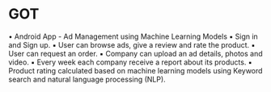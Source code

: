 # GOT
•	Android App - Ad Management using Machine Learning Models
▪	Sign in and Sign up.
▪	User can browse ads, give a review and rate the product.
▪	User can request an order.
▪	Company can upload an ad details, photos and video.
▪	Every week each company receive a report about its products.
▪	Product rating calculated based on machine learning models 
using Keyword search and natural language processing (NLP).

